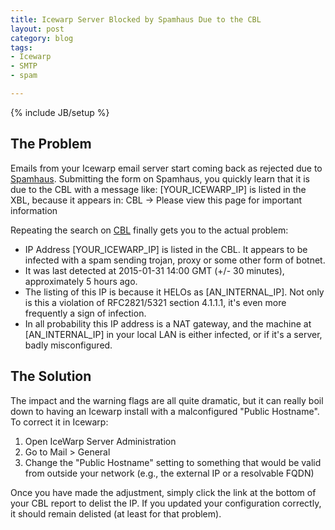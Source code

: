 ```yaml
---
title: Icewarp Server Blocked by Spamhaus Due to the CBL
layout: post
category: blog
tags:
- Icewarp
- SMTP
- spam

---
```

{% include JB/setup %}

## The Problem

Emails from your Icewarp email server start coming back as rejected due to [Spamhaus](http://www.spamhaus.org/lookup/).
Submitting the form on Spamhaus, you quickly learn that it is due to the CBL with a message like:
  [YOUR_ICEWARP_IP] is listed in the XBL, because it appears in:
  CBL -> Please view this page for important information

Repeating the search on [CBL](http://cbl.abuseat.org/lookup.cgi) finally gets you to the actual problem:

- IP Address [YOUR_ICEWARP_IP] is listed in the CBL. It appears to be infected with a spam sending trojan, proxy or some other form of botnet.
- It was last detected at 2015-01-31 14:00 GMT (+/- 30 minutes), approximately 5 hours ago.
- The listing of this IP is because it HELOs as [AN_INTERNAL_IP]. Not only is this a violation of RFC2821/5321 section 4.1.1.1, it's even more frequently a sign of infection.
- In all probability this IP address is a NAT gateway, and the machine at [AN_INTERNAL_IP] in your local LAN is either infected, or if it's a server, badly misconfigured.

## The Solution

The impact and the warning flags are all quite dramatic, but it can really boil down to having an Icewarp install with
a malconfigured "Public Hostname". To correct it in Icewarp:

1. Open IceWarp Server Administration
2. Go to Mail > General
3. Change the "Public Hostname" setting to something that would be valid from outside your network (e.g., the external IP or a resolvable FQDN)

Once you have made the adjustment, simply click the link at the bottom of your CBL report to delist the IP.
If you updated your configuration correctly, it should remain delisted (at least for that problem).
